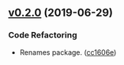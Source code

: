 <a name="v0.2.0"></a>
## [v0.2.0](https://github.com/alexseitsinger/django-rest-framework-helpers/compare/643e753648ea12bc062d4288cfb6ab7f404b62d8...v0.2.0) (2019-06-29)

### Code Refactoring
- Renames package. ([cc1606e](https://github.com/alexseitsinger/django-rest-framework-helpers/commit/cc1606ef72845f15e2f4ab2a69a76cc7933a8fcd))



